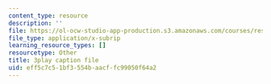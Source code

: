 ```yaml
---
content_type: resource
description: ''
file: https://ol-ocw-studio-app-production.s3.amazonaws.com/courses/res-18-006-calculus-revisited-single-variable-calculus-fall-2010/eff5c7c51bf3554baacffc99050f64a2_dNyLGmiYQY0.vtt
file_type: application/x-subrip
learning_resource_types: []
resourcetype: Other
title: 3play caption file
uid: eff5c7c5-1bf3-554b-aacf-fc99050f64a2
---
```

